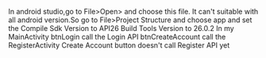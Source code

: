 ﻿In android studio,go to File>Open> and choose this file.
It can't suitable with all android version.So go to File>Project Structure and
choose app and set the Compile Sdk Version to API26
Build Tools Version to 26.0.2
In my MainActivity
btnLogin call the Login API
btnCreateAccount call the RegisterActivity
Create Account button doesn't call Register API yet